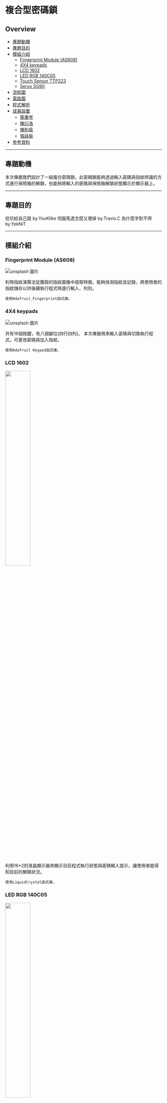 複合型密碼鎖
===
## Overview
*   [專題動機](#motivation)
*   [專題目的](#purpose)
*   [模組介紹](#equipment)
    *   [Fingerprint Module (AS608)](#fingerprint)
    *   [4X4 keypads](#keypads)
    *   [LCD 1602](#LCD)
    *   [LED RGB 140C05](#LED)
    *   [Touch Sensor TTP223](#touchsensor)
    *   [Servo SG90](#servo)
*   [流程圖](#flow_chart)
*   [電路圖](#circuit_diagram)
*   [程式解析](#program_analysis)
*   [成員設置](#groupsetting)
    *   [蔡秉岑](#YouKlike)
    *   [陳衍浩](#Travis)
    *   [陳則瑜](#Jerry)
    *   [張詠喻](#YekNiT)
*   [參考資料](#references)
---

## 專題動機<span id="motivation"></span>
本次專題我們設計了一組複合密碼鎖，此密碼鎖能夠透過輸入密碼與指紋辨識的方式進行保險箱的解鎖，也能夠將輸入的密碼與保險箱解鎖狀態顯示於顯示器上。

---

## 專題目的<span id="purpose"></span> 
挖坑給自己跳 by.YouKlike
伺服馬達怎麼又壞掉 by.Travis.C
為什麼字對不齊 by.YekNiT


---
## 模組介紹<span id="equipment"></span>
### Fingerprint Module (AS608)<span id="fingerprint"></span>
![unsplash 圖片](https://cdn.store-assets.com/s/236824/i/11815788.jpeg?width=256)

利用指紋演算法從獲取的指紋圖像中提取特徵，能夠偵測指紋並記錄，將使用者的指紋儲存以供後續執行程式時進行輸入、判別。

    使用Adafruit_Fingerprint函式庫。
### 4X4 keypads<span id="keypads"></span>
![unsplash 圖片](https://hackster.imgix.net/uploads/attachments/1361245/download_EX5bsc1JDI.jfif?auto=compress%2Cformat&w=680&h=510&fit=max)

共有16個按鍵，有八個腳位(四行四列)。 
本次專題用來輸入密碼與切換執行程式，可更改密碼與加入指紋。

    使用Adafruit Keypad函式庫。
### LCD 1602<span id="LCD"></span>
<img decoding="async" src="https://www.taiwansensor.com.tw/wp-content/uploads/2018/03/61tr-X4R-L._SL1100_.jpg" width="40%">

利用16*2的液晶顯示器來顯示目前程式執行狀態與密碼輸入提示，讓使用者能得知目前的解鎖狀況。

    使用LiquidCrystal函式庫。

### LED RGB 140C05<span id="LED"></span>
<img decoding="async" src="https://www.taiwansensor.com.tw/wp-content/uploads/2018/03/LCR-002004.jpg" width="40%">

用於提示目前程式運行狀態，如密碼輸入是否正確等

### Touch Sensor TTP223<span id="touchsensor"></span>
<img decoding="async" src="https://shop.mirotek.com.tw/wp-content/uploads/2021/03/400078-1.jpg" width="40%">

功能如按鈕，觸碰後關上閘門

### Servo SG90<span id="servo"></span>
<img decoding="async" src="https://www.diyelectronics.co.za/store/3045/towerpro-micro-9-gram-hobby-servo-sg90.jpg" width="40%">

功能如按鈕，觸碰後關上閘門

---

## 流程圖<span id="flow_chart"></span>
![](https://i.imgur.com/fhrPdDY.png)

---

## 電路圖<span id="circuit_diagram"></span>
![](https://i.imgur.com/gxATDZk.png)

---

## 程式解析<span id="program_analysis"></span>

---

## 成員設置<span id="groupsetting"></span>

### 蔡秉岑<span id="YouKlike"></span>

### 陳衍浩<span id="Travis"></span>

### 陳則瑜<span id="Jerry"></span>

### 張詠喻<span id="YekNiT"></span>
---

